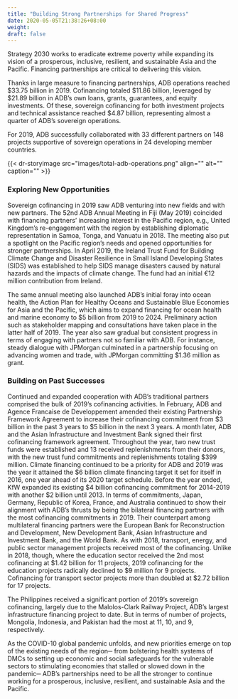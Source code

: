 ```yaml
---
title: "Building Strong Partnerships for Shared Progress"
date: 2020-05-05T21:38:26+08:00
weight: 
draft: false
---
```


Strategy 2030 works to eradicate extreme poverty while expanding its vision of a prosperous, inclusive, resilient, and sustainable Asia and the Pacific. Financing partnerships are critical to delivering this vision.

Thanks in large measure to financing partnerships, ADB operations reached $33.75 billion in 2019. Cofinancing totaled $11.86 billion, leveraged by $21.89 billion in ADB’s own loans, grants, guarantees, and equity investments. Of these, sovereign cofinancing for both investment projects and technical assistance reached $4.87 billion, representing almost a quarter of ADB’s sovereign operations.

For 2019, ADB successfully collaborated with 33 different partners on 148 projects supportive of sovereign operations in 24 developing member countries.

{{< dr-storyimage src="images/total-adb-operations.png" align="" alt="" caption="" >}}

### Exploring New Opportunities

Sovereign cofinancing in 2019 saw ADB venturing into new fields and with new partners.
The 52nd ADB Annual Meeting in Fiji (May 2019) coincided with financing partners’ increasing interest in the Pacific region, e.g., United Kingdom’s re-engagement with the region by establishing diplomatic representation in Samoa, Tonga, and Vanuatu in 2018. The meeting also put a spotlight on the Pacific region’s needs and opened opportunities for stronger partnerships. In April 2019, the Ireland Trust Fund for Building Climate Change and Disaster Resilience in Small Island Developing States (SIDS) was established to help SIDS manage disasters caused by natural hazards and the impacts of climate change. The fund had an initial €12 million contribution from Ireland.

The same annual meeting also launched ADB’s initial foray into ocean health, the Action Plan for Healthy Oceans and Sustainable Blue Economies for Asia and the Pacific, which aims to expand financing for ocean health and marine economy to $5 billion from 2019 to 2024. Preliminary action such as stakeholder mapping and consultations have taken place in the latter half of 2019. The year also saw gradual but consistent progress in terms of engaging with partners not so familiar with ADB. For instance, steady dialogue with JPMorgan culminated in a partnership focusing on advancing women and trade, with JPMorgan committing $1.36 million as grant.

### Building on Past Successes

Continued and expanded cooperation with ADB’s traditional partners comprised the bulk of 2019’s cofinancing activities. In February, ADB and Agence Francaise de Developpement amended their existing Partnership Framework Agreement to increase their cofinancing commitment from $3 billion in the past 3 years to $5 billion in the next 3 years. A month later, ADB and the Asian Infrastructure and Investment Bank signed their first cofinancing framework agreement. Throughout the year, two new trust funds were established and 13 received replenishments from their donors, with the new trust fund commitments and replenishments totaling $399 million. Climate financing continued to be a priority for ADB and 2019 was the year it attained the $6 billion climate financing target it set for itself in 2016, one year ahead of its 2020 target schedule. Before the year ended, KfW expanded its existing $4 billion cofinancing commitment for 2014-2019 with another $2 billion until 2013.
In terms of commitments, Japan, Germany, Republic of Korea, France, and Australia continued to show their alignment with ADB’s thrusts by being the bilateral financing partners with the most cofinancing commitments in 2019. Their counterpart among multilateral financing partners were the European Bank for Reconstruction and Development, New Development Bank, Asian Infrastructure and Investment Bank, and the World Bank. As with 2018, transport, energy, and public sector management projects received most of the cofinancing. Unlike in 2018, though, where the education sector received the 2nd most cofinancing at $1.42 billion for 11 projects, 2019 cofinancing for the education projects radically declined to $9 million for 9 projects. Cofinancing for transport sector projects more than doubled at $2.72 billion for 17 projects.

The Philippines received a significant portion of 2019’s sovereign cofinancing, largely due to the Malolos-Clark Railway Project, ADB’s largest infrastructure financing project to date. But in terms of number of projects, Mongolia, Indonesia, and Pakistan had the most at 11, 10, and 9, respectively.

As the COVID-10 global pandemic unfolds, and new priorities emerge on top of the existing needs of the region─ from bolstering health systems of DMCs to setting up economic and social safeguards for the vulnerable sectors to stimulating economies that stalled or slowed down in the pandemic─ ADB’s partnerships need to be all the stronger to continue working for a prosperous, inclusive, resilient, and sustainable Asia and the Pacific.